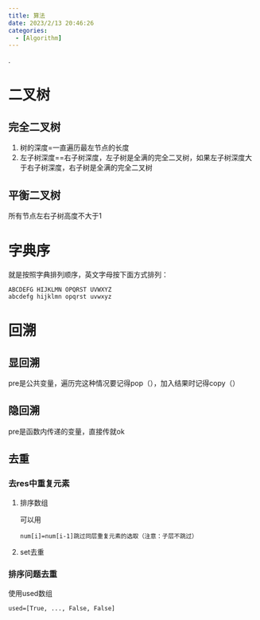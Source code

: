 ```yaml
---
title: 算法
date: 2023/2/13 20:46:26
categories:
  - [Algorithm]
---
```


.

<!-- more -->

# 二叉树

## 完全二叉树

1. 树的深度=一直遍历最左节点的长度
2. 左子树深度==右子树深度，左子树是全满的完全二叉树，如果左子树深度大于右子树深度，右子树是全满的完全二叉树



## 平衡二叉树

所有节点左右子树高度不大于1



# 字典序

就是按照字典排列顺序，英文字母按下面方式排列：

```
ABCDEFG HIJKLMN OPQRST UVWXYZ
abcdefg hijklmn opqrst uvwxyz
```



# 回溯

## 显回溯

pre是公共变量，遍历完这种情况要记得pop（），加入结果时记得copy（）

## 隐回溯

pre是函数内传递的变量，直接传就ok

## 去重

### 去res中重复元素

1. 排序数组

   可以用

   ```
   num[i]=num[i-1]跳过同层重复元素的选取（注意：子层不跳过）
   ```

2. set去重

### 排序问题去重

使用used数组

```
used=[True, ..., False, False]
```

